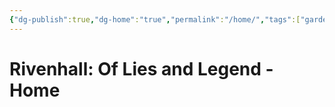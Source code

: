 ```yaml
---
{"dg-publish":true,"dg-home":"true","permalink":"/home/","tags":["gardenEntry"],"dgPassFrontmatter":true}
---
```


# Rivenhall: Of Lies and Legend - Home




